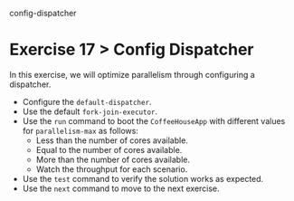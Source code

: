 config-dispatcher

# Exercise 17 > Config Dispatcher

In this exercise, we will optimize parallelism through configuring a dispatcher.

- Configure the `default-dispatcher`.
- Use the default `fork-join-executor`.
- Use the `run` command to boot the `CoffeeHouseApp` with different values for `parallelism-max` as follows:
    - Less than the number of cores available.
    - Equal to the number of cores available.
    - More than the number of cores available.
    - Watch the throughput for each scenario.
- Use the `test` command to verify the solution works as expected.
- Use the `next` command to move to the next exercise.